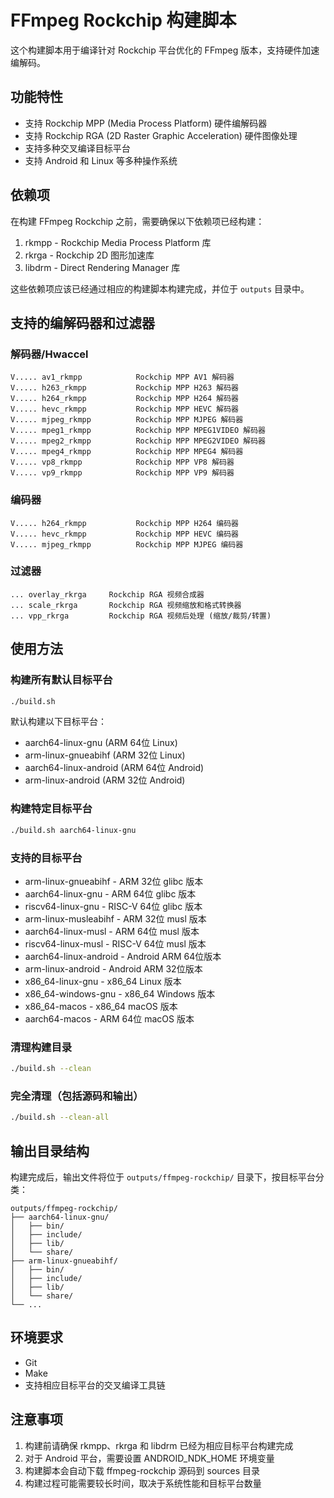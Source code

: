 # FFmpeg Rockchip 构建脚本

这个构建脚本用于编译针对 Rockchip 平台优化的 FFmpeg 版本，支持硬件加速编解码。

## 功能特性

- 支持 Rockchip MPP (Media Process Platform) 硬件编解码器
- 支持 Rockchip RGA (2D Raster Graphic Acceleration) 硬件图像处理
- 支持多种交叉编译目标平台
- 支持 Android 和 Linux 等多种操作系统

## 依赖项

在构建 FFmpeg Rockchip 之前，需要确保以下依赖项已经构建：

1. rkmpp - Rockchip Media Process Platform 库
2. rkrga - Rockchip 2D 图形加速库
3. libdrm - Direct Rendering Manager 库

这些依赖项应该已经通过相应的构建脚本构建完成，并位于 `outputs` 目录中。

## 支持的编解码器和过滤器

### 解码器/Hwaccel
```
V..... av1_rkmpp            Rockchip MPP AV1 解码器
V..... h263_rkmpp           Rockchip MPP H263 解码器
V..... h264_rkmpp           Rockchip MPP H264 解码器
V..... hevc_rkmpp           Rockchip MPP HEVC 解码器
V..... mjpeg_rkmpp          Rockchip MPP MJPEG 解码器
V..... mpeg1_rkmpp          Rockchip MPP MPEG1VIDEO 解码器
V..... mpeg2_rkmpp          Rockchip MPP MPEG2VIDEO 解码器
V..... mpeg4_rkmpp          Rockchip MPP MPEG4 解码器
V..... vp8_rkmpp            Rockchip MPP VP8 解码器
V..... vp9_rkmpp            Rockchip MPP VP9 解码器
```

### 编码器
```
V..... h264_rkmpp           Rockchip MPP H264 编码器
V..... hevc_rkmpp           Rockchip MPP HEVC 编码器
V..... mjpeg_rkmpp          Rockchip MPP MJPEG 编码器
```

### 过滤器
```
... overlay_rkrga     Rockchip RGA 视频合成器
... scale_rkrga       Rockchip RGA 视频缩放和格式转换器
... vpp_rkrga         Rockchip RGA 视频后处理 (缩放/裁剪/转置)
```

## 使用方法

### 构建所有默认目标平台

```bash
./build.sh
```

默认构建以下目标平台：
- aarch64-linux-gnu (ARM 64位 Linux)
- arm-linux-gnueabihf (ARM 32位 Linux)
- aarch64-linux-android (ARM 64位 Android)
- arm-linux-android (ARM 32位 Android)

### 构建特定目标平台

```bash
./build.sh aarch64-linux-gnu
```

### 支持的目标平台

- arm-linux-gnueabihf    - ARM 32位 glibc 版本
- aarch64-linux-gnu      - ARM 64位 glibc 版本
- riscv64-linux-gnu      - RISC-V 64位 glibc 版本
- arm-linux-musleabihf   - ARM 32位 musl 版本
- aarch64-linux-musl     - ARM 64位 musl 版本
- riscv64-linux-musl     - RISC-V 64位 musl 版本
- aarch64-linux-android  - Android ARM 64位版本
- arm-linux-android      - Android ARM 32位版本
- x86_64-linux-gnu       - x86_64 Linux 版本
- x86_64-windows-gnu     - x86_64 Windows 版本
- x86_64-macos           - x86_64 macOS 版本
- aarch64-macos          - ARM 64位 macOS 版本

### 清理构建目录

```bash
./build.sh --clean
```

### 完全清理（包括源码和输出）

```bash
./build.sh --clean-all
```

## 输出目录结构

构建完成后，输出文件将位于 `outputs/ffmpeg-rockchip/` 目录下，按目标平台分类：

```
outputs/ffmpeg-rockchip/
├── aarch64-linux-gnu/
│   ├── bin/
│   ├── include/
│   ├── lib/
│   └── share/
├── arm-linux-gnueabihf/
│   ├── bin/
│   ├── include/
│   ├── lib/
│   └── share/
└── ...
```

## 环境要求

- Git
- Make
- 支持相应目标平台的交叉编译工具链

## 注意事项

1. 构建前请确保 rkmpp、rkrga 和 libdrm 已经为相应目标平台构建完成
2. 对于 Android 平台，需要设置 ANDROID_NDK_HOME 环境变量
3. 构建脚本会自动下载 ffmpeg-rockchip 源码到 sources 目录
4. 构建过程可能需要较长时间，取决于系统性能和目标平台数量